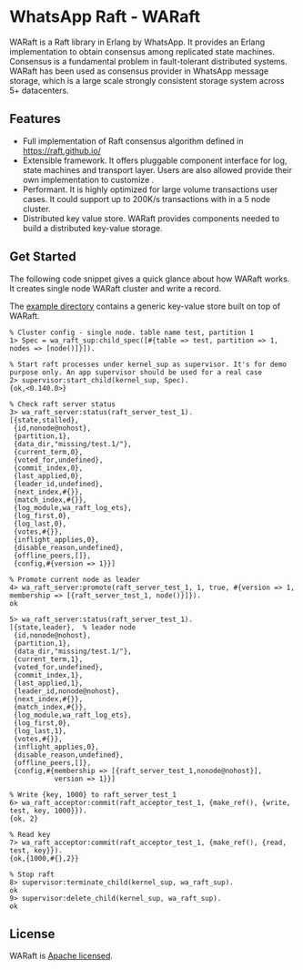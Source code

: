 # WhatsApp Raft - WARaft

WARaft is a Raft library in Erlang by WhatsApp. It provides an Erlang implementation to obtain consensus among replicated state machines. Consensus is a fundamental problem in fault-tolerant distributed systems. WARaft has been used as consensus provider in WhatsApp message storage, which is a large scale strongly consistent storage system across 5+ datacenters. 

## Features

* Full implementation of Raft consensus algorithm defined in https://raft.github.io/
* Extensible framework. It offers pluggable component interface for log, state machines and transport layer. Users are also allowed provide their own implementation to customize .
* Performant. It is highly optimized for large volume transactions user cases. It could support up to 200K/s transactions with in a 5 node cluster.
* Distributed key value store. WARaft provides components needed to build a distributed key-value storage.

## Get Started

The following code snippet gives a quick glance about how WARaft works. It creates single node WARaft cluster and write a record.

The [example directory](https://github.com/WhatsApp/waraft/tree/doc/examples/kvstore/src) contains a generic key-value store built on top of WARaft. 

```
% Cluster config - single node. table name test, partition 1
1> Spec = wa_raft_sup:child_spec([#{table => test, partition => 1, nodes => [node()]}]).

% Start raft processes under kernel_sup as supervisor. It's for demo purpose only. An app supervisor should be used for a real case
2> supervisor:start_child(kernel_sup, Spec).
{ok,<0.140.0>}

% Check raft server status
3> wa_raft_server:status(raft_server_test_1).
[{state,stalled},
 {id,nonode@nohost},
 {partition,1},
 {data_dir,"missing/test.1/"},
 {current_term,0},
 {voted_for,undefined},
 {commit_index,0},
 {last_applied,0},
 {leader_id,undefined},
 {next_index,#{}},
 {match_index,#{}},
 {log_module,wa_raft_log_ets},
 {log_first,0},
 {log_last,0},
 {votes,#{}},
 {inflight_applies,0},
 {disable_reason,undefined},
 {offline_peers,[]},
 {config,#{version => 1}}]

% Promote current node as leader
4> wa_raft_server:promote(raft_server_test_1, 1, true, #{version => 1, membership => [{raft_server_test_1, node()}]}).
ok

5> wa_raft_server:status(raft_server_test_1).
[{state,leader},  % leader node
 {id,nonode@nohost},
 {partition,1},
 {data_dir,"missing/test.1/"},
 {current_term,1},
 {voted_for,undefined},
 {commit_index,1},
 {last_applied,1},
 {leader_id,nonode@nohost},
 {next_index,#{}},
 {match_index,#{}},
 {log_module,wa_raft_log_ets},
 {log_first,0},
 {log_last,1},
 {votes,#{}},
 {inflight_applies,0},
 {disable_reason,undefined},
 {offline_peers,[]},
 {config,#{membership => [{raft_server_test_1,nonode@nohost}],
           version => 1}}]

% Write {key, 1000} to raft_server_test_1
6> wa_raft_acceptor:commit(raft_acceptor_test_1, {make_ref(), {write, test, key, 1000}}).
{ok, 2}

% Read key
7> wa_raft_acceptor:commit(raft_acceptor_test_1, {make_ref(), {read, test, key}}).
{ok,{1000,#{},2}}

% Stop raft
8> supervisor:terminate_child(kernel_sup, wa_raft_sup).
ok
9> supervisor:delete_child(kernel_sup, wa_raft_sup).
ok
```

## License

WARaft is [Apache licensed](./LICENSE).

